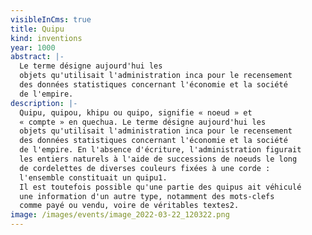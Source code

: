```yaml
---
visibleInCms: true
title: Quipu
kind: inventions
year: 1000
abstract: |-
  Le terme désigne aujourd'hui les
  objets qu'utilisait l'administration inca pour le recensement
  des données statistiques concernant l'économie et la société
  de l'empire.
description: |-
  Quipu, quipou, khipu ou quipo, signifie « noeud » et
  « compte » en quechua. Le terme désigne aujourd'hui les
  objets qu'utilisait l'administration inca pour le recensement
  des données statistiques concernant l'économie et la société
  de l'empire. En l'absence d'écriture, l'administration figurait
  les entiers naturels à l'aide de successions de noeuds le long
  de cordelettes de diverses couleurs fixées à une corde :
  l'ensemble constituait un quipu1.
  Il est toutefois possible qu'une partie des quipus ait véhiculé
  une information d'un autre type, notamment des mots-clefs
  comme payé ou vendu, voire de véritables textes2.
image: /images/events/image_2022-03-22_120322.png
---
```


